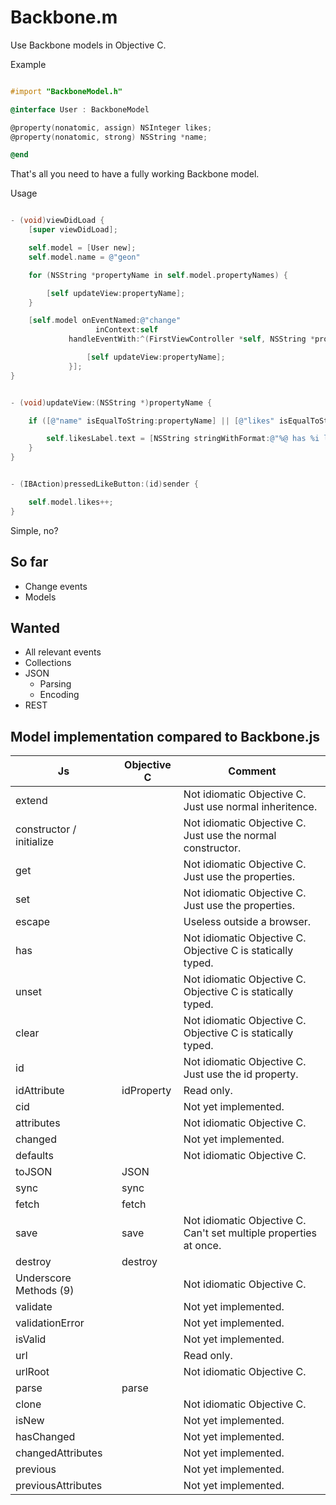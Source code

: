 Backbone.m
==========

Use Backbone models in Objective C.

Example

```objective-c

#import "BackboneModel.h"

@interface User : BackboneModel

@property(nonatomic, assign) NSInteger likes;
@property(nonatomic, strong) NSString *name;

@end

```

That's all you need to have a fully working Backbone model.

Usage

```objective-c

- (void)viewDidLoad {
    [super viewDidLoad];

    self.model = [User new];
    self.model.name = @"geon"

    for (NSString *propertyName in self.model.propertyNames) {

        [self updateView:propertyName];
    }

    [self.model onEventNamed:@"change"
                   inContext:self
             handleEventWith:^(FirstViewController *self, NSString *propertyName) {

                 [self updateView:propertyName];
             }];
}


- (void)updateView:(NSString *)propertyName {

    if ([@"name" isEqualToString:propertyName] || [@"likes" isEqualToString:propertyName] ) {

        self.likesLabel.text = [NSString stringWithFormat:@"%@ has %i likes", self.model.name, self.model.likes];
    }
}


- (IBAction)pressedLikeButton:(id)sender {

    self.model.likes++;
}

```

Simple, no?



So far
------
* Change events
* Models

Wanted
------
* All relevant events
* Collections
* JSON
  * Parsing
  * Encoding
* REST



Model implementation compared to Backbone.js
--------------------------------------------


Js                       | Objective C | Comment
-------------------------|-------------|---------
extend                   |             | Not idiomatic Objective C. Just use normal inheritence.
constructor / initialize |             | Not idiomatic Objective C. Just use the normal constructor.
get                      |             | Not idiomatic Objective C. Just use the properties.
set                      |             | Not idiomatic Objective C. Just use the properties.
escape                   |             | Useless outside a browser.
has                      |             | Not idiomatic Objective C. Objective C is statically typed.
unset                    |             | Not idiomatic Objective C. Objective C is statically typed.
clear                    |             | Not idiomatic Objective C. Objective C is statically typed.
id                       |             | Not idiomatic Objective C. Just use the id property.
idAttribute              | idProperty  | Read only.
cid                      |             | Not yet implemented.
attributes               |             | Not idiomatic Objective C.
changed                  |             | Not yet implemented.
defaults                 |             | Not idiomatic Objective C.
toJSON                   | JSON        |
sync                     | sync        |
fetch                    | fetch       |
save                     | save        | Not idiomatic Objective C. Can't set multiple properties at once.
destroy                  | destroy     |
Underscore Methods (9)   |             | Not idiomatic Objective C.
validate                 |             | Not yet implemented.
validationError          |             | Not yet implemented.
isValid                  |             | Not yet implemented.
url                      |             | Read only.
urlRoot                  |             | Not idiomatic Objective C.
parse                    | parse       |
clone                    |             | Not idiomatic Objective C.
isNew                    |             | Not yet implemented.
hasChanged               |             | Not yet implemented.
changedAttributes        |             | Not yet implemented.
previous                 |             | Not yet implemented.
previousAttributes       |             | Not yet implemented.
